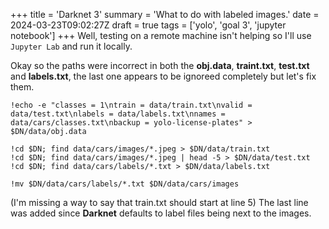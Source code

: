 +++
title = 'Darknet 3'
summary = 'What to do with labeled images.'
date = 2024-03-23T09:02:27Z
draft = true
tags = ['yolo', 'goal 3', 'jupyter notebook']
+++
Well, testing on a remote machine isn't helping so I'll use `Jupyter Lab` and run it locally.

Okay so the paths were incorrect in both the **obj.data**, **traint.txt**, **test.txt** and **labels.txt**, the last one appears to be ignoreed completely but let's fix them.

```
!echo -e "classes = 1\ntrain = data/train.txt\nvalid = data/test.txt\nlabels = data/labels.txt\nnames = data/cars/classes.txt\nbackup = yolo-license-plates" > $DN/data/obj.data

!cd $DN; find data/cars/images/*.jpeg > $DN/data/train.txt
!cd $DN; find data/cars/images/*.jpeg | head -5 > $DN/data/test.txt
!cd $DN; find data/cars/labels/*.txt > $DN/data/labels.txt

!mv $DN/data/cars/labels/*.txt $DN/data/cars/images
```

(I'm missing a way to say that train.txt should start at line 5)
The last line was added since **Darknet** defaults to label files being next to the images.


